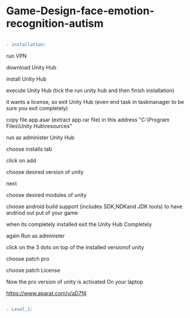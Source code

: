 # Game-Design-face-emotion-recognition-autism
```diff

- installation:
```

run VPN

download Unity Hub

install Unity Hub

execute Unity Hub (tick the run unity hub and then finish installation)

it wants a license, so exit Unity Hub (even end task in taskmanager to be sure you exit completely)

copy file app.asar (extract app.rar file) in this address "C:\Program Files\Unity Hub\resources"

run as administer Unity Hub

choose installs tab

click on add

choose desired version of unity 

next

choose desired modules of unity

choose android build support (includes SDK,NDKand JDK tools) to have andriod out put of your game

when its completely installed exit the Unity Hub Completely

again Run as administer 

click on the 3 dots on top of the installed versionof unity 

choose patch pro

choose patch License

Now the pro version of unity is activated On your laptop

https://www.aparat.com/v/aD7f4



```diff

- Level_1:
```

